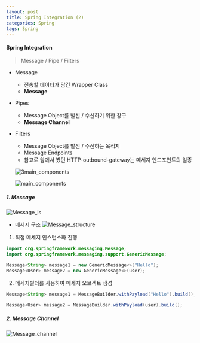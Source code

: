 ```yaml
---
layout: post
title: Spring Integration (2)
categories: Spring
tags: Spring
---
```


#### Spring Integration
>Message / Pipe / Filters
- Message
    - 전송할 데이터가 담긴 Wrapper Class
    - **Message**
- Pipes
    - Message Object를 발신 / 수신하기 위한 창구
    - **Message Channel**
- Filters
    - Message Object를 발신 / 수신하는 목적지
    - Message Endpoints
    - 참고로 앞에서 봤던 HTTP-outbound-gateway는 메세지 엔드포인트의 일종

    ![3main_components](https://image.slidesharecdn.com/springintegration-150420040755-conversion-gate02/95/spring-integration-36-638.jpg?cb=1429517566)

    ![main_components](https://image.slidesharecdn.com/springintegration-150420040755-conversion-gate02/95/spring-integration-37-638.jpg?cb=1429517566)

##### 1. Message
![Message_is](https://image.slidesharecdn.com/springintegration-150420040755-conversion-gate02/95/spring-integration-39-638.jpg?cb=1429517566)

- 메세지 구조
![Message_structure](https://image.slidesharecdn.com/springintegration-150420040755-conversion-gate02/95/spring-integration-40-638.jpg?cb=1429517566)

1) 직접 메세지 인스턴스화 진행
```java
import org.springframework.messaging.Message;
import org.springframework.messaging.support.GenericMessage;

Message<String> message1 = new GenericMessage<>("Hello");
Message<User> message2 = new GenericMessage<>(user);
```

2) 메세지빌더를 사용하여 메세지 오브젝트 생성
```java
Message<String> message1 = MessageBuilder.withPayload("Hello").build();

Message<User> message2 = MessageBuilder.withPayload(user).build();
```

##### 2. Message Channel

![Message_channel](https://image.slidesharecdn.com/springintegration-150420040755-conversion-gate02/95/spring-integration-43-638.jpg?cb=1429517566)
